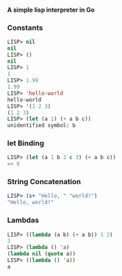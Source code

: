 #### A simple lisp interpreter in Go

### Constants

```lisp
LISP> nil
nil
LISP> ()
nil
LISP> 1
1
LISP> 1.99
1.99
LISP> 'hello-world
hello-world
LISP> '(1 2 3)
(1 2 3)
LISP> (let (a 1) (+ a b c))
unidentified symbol: b
```

### let Binding

```lisp
LISP> (let (a 1 b 2 c 3) (+ a b c))
=> 6
```

### String Concatenation

```lisp
LISP> (s+ "Hello, " "world!")
"Hello, world!"
```

### Lambdas

```lisp
LISP> ((lambda (a b) (+ a b)) 1 2)
3
LISP> (lambda () 'a)
(lambda nil (quote a))
LISP> ((lambda () 'a))
a
```
